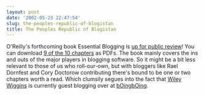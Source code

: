 ```yaml
---
layout: post
date: '2002-05-23 22:47:54'
slug: the-peoples-republic-of-blogistan
title: The Peoples Republic of Blogistan
---
```


O'Reilly's forthcoming book Essential Blogging is [up for public review](http://www.oreillynet.com/cs/weblog/view/wlg/1440)! You can download [9 of the 10 chapters](ftp://ftp.oreilly.com/outgoing/essential_blogging_tr.zip) as PDFs. The book mainly covers the ins and outs of the major players in blogging software. So it might be a bit less relevant to those of us who roll-our-own, but with bloggers like Rael Dornfest and Cory Doctorow contributing there's bound to be one or two chapters worth a read.
Which clumsily segues into the fact that [Wiley Wiggins](http://www.wileywiggins.com/blog.html) is currently guest blogging over at [bOingbOing](http://www.boingboing.net/).